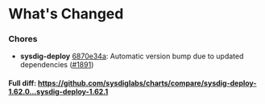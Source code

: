 # What's Changed

### Chores
- **sysdig-deploy** [6870e34a](https://github.com/sysdiglabs/charts/commit/6870e34ac639dacbf551bb14ab1f5366bc9d7357): Automatic version bump due to updated dependencies ([#1891](https://github.com/sysdiglabs/charts/issues/1891))
#### Full diff: https://github.com/sysdiglabs/charts/compare/sysdig-deploy-1.62.0...sysdig-deploy-1.62.1
